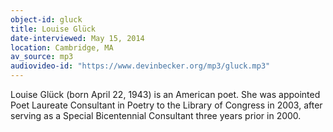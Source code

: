 ```yaml
---
object-id: gluck
title: Louise Glück    
date-interviewed: May 15, 2014
location: Cambridge, MA
av_source: mp3
audiovideo-id: "https://www.devinbecker.org/mp3/gluck.mp3"
---
```


Louise Glück (born April 22, 1943) is an American poet. She was appointed Poet Laureate Consultant in Poetry to the Library of Congress in 2003, after serving as a Special Bicentennial Consultant three years prior in 2000.
